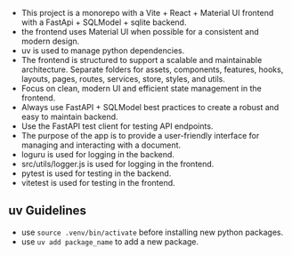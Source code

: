 - This project is a monorepo with a Vite + React + Material UI frontend with a FastApi + SQLModel + sqlite backend. 
- the frontend uses Material UI when possible for a consistent and modern design.
- uv is used to manage python dependencies.
- The frontend is structured to support a scalable and maintainable architecture. Separate folders for assets, components, features, hooks, layouts, pages, routes, services, store, styles, and utils.
- Focus on clean, modern UI and efficient state management in the frontend.
- Always use FastAPI + SQLModel best practices to create a robust and easy to maintain backend.
- Use the FastAPI test client for testing API endpoints.
- The purpose of the app is to provide a user-friendly interface for managing and interacting with a document.
- loguru is used for logging in the backend.
- src/utils/logger.js is used for logging in the frontend.
- pytest is used for testing in the backend.
- vitetest is used for testing in the frontend.
## uv Guidelines
- use `source .venv/bin/activate` before installing new python packages.
- use `uv add package_name` to add a new package.


